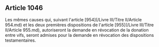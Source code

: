 Article 1046
----
Les mêmes causes qui, suivant l'article [954](/Livre III/Titre II/Article 954.md) et les deux premières dispositions
de l'article [955](/Livre III/Titre II/Article 955.md), autoriseront la demande en révocation de la donation entre
vifs, seront admises pour la demande en révocation des dispositions
testamentaires.
